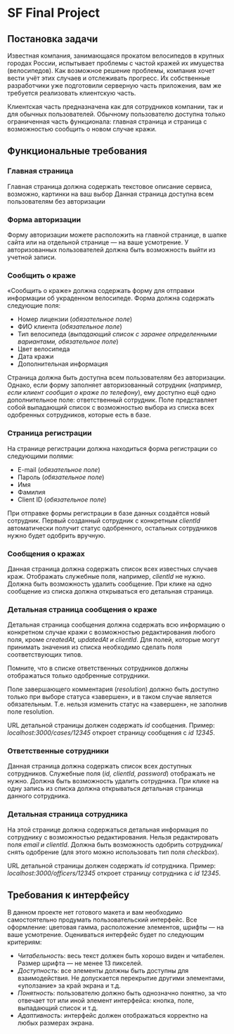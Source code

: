 # SF Final Project

## Постановка задачи

Известная компания, занимающаяся прокатом велосипедов в крупных городах России, испытывает проблемы с частой кражей их имущества (велосипедов). Как возможное решение проблемы, компания хочет вести учёт этих случаев и отслеживать прогресс. Их собственные разработчики уже подготовили серверную часть приложения, вам же требуется реализовать клиентскую часть.

Клиентская часть предназначена как для сотрудников компании, так и для обычных пользователей. Обычному пользователю доступна только ограниченная часть функционала: главная страница и страница с возможностью сообщить о новом случае кражи.

## Функциональные требования

### Главная страница
Главная страница должна содержать текстовое описание сервиса, возможно, картинки на ваш выбор
Данная страница доступна всем пользователям без авторизации

### Форма авторизации
Форму авторизации можете расположить на главной странице, в шапке сайта или на отдельной странице — на ваше усмотрение. 
У авторизованных пользователей должна быть возможность выйти из учетной записи.

### Сообщить о краже
«Сообщить о краже» должна содержать форму для отправки информации об украденном велосипеде. 
Форма должна содержать следующие поля:
- Номер лицензии (_обязательное поле_)
- ФИО клиента (_обязательное поле_)
- Тип велосипеда (_выпадающий список с заранее определенными вариантами, обязательное поле_)
- Цвет велосипеда
- Дата кражи
- Дополнительная информация

Страница должна быть доступна всем пользователям без авторизации. 
Однако, если форму заполняет авторизованный сотрудник (_например, если клиент сообщил о краже по телефону_), ему доступно ещё одно дополнительное поле: ответственный сотрудник. Поле представляет собой выпадающий список с возможностью выбора из списка всех одобренных сотрудников, которые есть в базе.

### Страница регистрации
На странице регистрации должна находиться форма регистрации со следующими полями:
* E-mail (_обязательное поле_)
* Пароль (_обязательное поле_)
* Имя
* Фамилия
* Client ID (_обязательное поле_)

При отправке формы регистрации в базе данных создаётся новый сотрудник. Первый созданный сотрудник с конкретным _clientId_ автоматически получит статус одобренного, остальных сотрудников нужно будет одобрить вручную.

### Сообщения о кражах
Данная страница должна содержать список всех известных случаев краж. Отображать служебные поля, например, _clientId_ не нужно. Должна быть возможность удалить сообщение. При клике на одно сообщение из списка должна открываться его детальная страница.

### Детальная страница сообщения о краже
Детальная страница сообщения должна содержать всю информацию о конкретном случае кражи с возможностью редактирования любого поля, кроме _createdAt, updatedAt и clientId_. Для полей, которые могут принимать значения из списка необходимо сделать поля соответствующих типов.

Помните, что в списке ответственных сотрудников должны отображаться только одобренные сотрудники.

Поле завершающего комментария (_resolution_) должно быть доступно только при выборе статуса «завершен», и в таком случае является обязательным. Т.е. нельзя изменить статус на «завершен», не заполнив поле resolution.

URL детальной страницы должен содержать _id_ сообщения. Пример: _localhost:3000/cases/12345_ откроет страницу сообщения с _id 12345_.

### Ответственные сотрудники
Данная страница должна содержать список всех доступных сотрудников. Служебные поля (_id, clientId, password_) отображать не нужно. Должна быть возможность удалить сотрудника. При клике на одну запись из списка должна открываться детальная страница данного сотрудника.

### Детальная страница сотрудника
На этой странице должна содержаться детальная информация по сотруднику с возможностью редактирования. Нельзя редактировать поля _email и clientId_. Должна быть возможность одобрить сотрудника/снять одобрение (для этого можно использовать тип поля _checkbox_).

URL детальной страницы должен содержать _id_ сотрудника. Пример: _localhost:3000/officers/12345_ откроет страницу сотрудника с _id 12345_.

## Требования к интерфейсу
В данном проекте нет готового макета и вам необходимо самостоятельно продумать пользовательский интерфейс. 
Все оформление: цветовая гамма, расположение элементов, шрифты — на ваше усмотрение. 
Оцениваться интерфейс будет по следующим критериям:
* _Читабельность_: весь текст должен быть хорошо виден и читабелен. Размер шрифта — не менее 13 пикселей.
* _Доступность_: все элементы должны быть доступны для взаимодействия. Не допускается перекрытие другими элементами, «уползание» за край экрана и т.д.
* _Понятность_: пользователю должно быть однозначно понятно, за что отвечает тот или иной элемент интерфейса: кнопка, поле, выпадающий список и т.д.
* _Адаптивность_: интерфейс должен отображаться корректно на любых размерах экрана.

